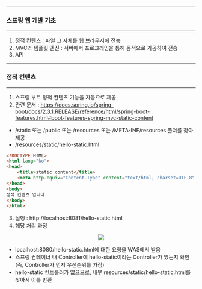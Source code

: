 -----
### 스프링 웹 개발 기초
-----
1. 정적 컨텐츠 : 파일 그 자체를 웹 브라우저에 전송
2. MVC와 템플릿 엔진 : 서버에서 프로그래밍을 통해 동적으로 가공하여 전송
3. API
   
-----
### 정적 컨텐츠
-----
1. 스프링 부트 정적 컨텐츠 기능을 자동으로 제공
2. 관련 문서 : https://docs.spring.io/spring-boot/docs/2.3.1.RELEASE/reference/html/spring-boot-features.html#boot-features-spring-mvc-static-content
  - /static 또는 /public 또는 /resources 또는 /META-INF/resources 폴더를 찾아 제공
  - /resources/static/hello-static.html
```html
<!DOCTYPE HTML>
<html lang="ko">
<head>
    <title>static content</title>
    <meta http-equiv="Content-Type" content="text/html; charset=UTF-8" />
</head>
<body>
정적 컨텐츠 입니다.
</body>
</html>
```

3. 실행 : http://localhost:8081/hello-static.html
4. 해당 처리 과정
<div align="center">
<img src="https://github.com/sooyounghan/Spring/assets/34672301/1fd403fb-4783-4277-a5be-379d09086c97">
</div>

  - localhost:8080/hello-static.html에 대한 요청을 WAS에서 받음
  - 스프링 컨테이너 내 Controller에 hello-static이라는 Controller가 있는지 확인 (즉, Controller가 먼저 우선순위를 가짐)
  - hello-static 컨트롤러가 없으므로, 내부 resources/static/hello-static.html를 찾아서 이를 반환
